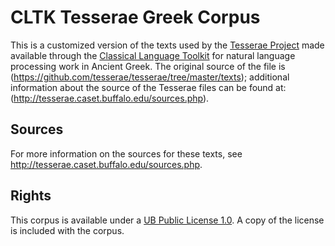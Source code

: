# CLTK Tesserae Greek Corpus

This is a customized version of the texts used by the [Tesserae Project](http://tesserae.caset.buffalo.edu/about.php) made available through the [Classical Language Toolkit](http://cltk.org) for natural language processing work in Ancient Greek. The original source of the file is (https://github.com/tesserae/tesserae/tree/master/texts); additional information about the source of the Tesserae files can be found at: (http://tesserae.caset.buffalo.edu/sources.php).

## Sources
For more information on the sources for these texts, see http://tesserae.caset.buffalo.edu/sources.php.

## Rights
This corpus is available under a [UB Public License 1.0](https://cse.buffalo.edu/sneps/ubpl.pdf). A copy of the license is included with the corpus.
